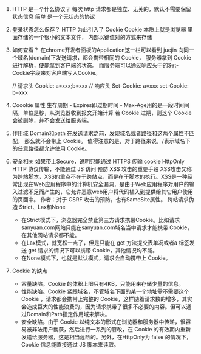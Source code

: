 1. HTTP 是一个什么协议？
    每次 http 请求都是独立、无关的，默认不需要保留状态信息 简单
    是一个无状态的协议
2. 登录状态怎么保存？
    HTTP 为此引入了 Cookie Cookie 本质上就是浏览器
    里面存储的一个很小的文本文件， 内部以键值对的方式来存储
3. 如何查看？  在chrome开发者面板的Application这一栏可以看到
    juejin
    向同一个域名(domain)下发送请求，都会携带相同的 Cookie，
    服务器拿到 Cookie 进行解析，便能拿到客户端的状态。
    而服务端可以通过响应头中的Set-Cookie字段来对客户端写入Cookie。

    // 请求头
    Cookie: a=xxx;b=xxx
    // 响应头
    Set-Cookie: a=xxx
    set-Cookie: b=xxx
4. Coookie 属性
    生存周期
        - Expires即过期时间
        - Max-Age用的是一段时间间隔，单位是秒，从浏览器收到报文开始计算
    若 Cookie 过期，则这个 Cookie 会被删除，并不会发送给服务端。

5. 作用域
     Domain和path
     在发送请求之前，发现域名或者路径和这两个属性不匹配，
     那么就不会带上 Cookie。
     值得注意的是，对于路径来说，/表示域名下的任意路径都允许使用 Cookie。
6. 安全相关
    如果带上Secure，说明只能通过 HTTPS 传输 cookie
    HttpOnly  HTTP 协议传输，不能通过 JS 访问 预防 XSS 攻击的重要手段
    XSS攻击又称为跨站脚本，XSS的重点不在于跨站点，而是在于脚本的执行。XSS是一种经常出现在Web应用程序中的计算机安全漏洞，是由于Web应用程序对用户的输入过滤不足而产生的，它允许恶意web用户将代码植入到提供给其它用户使用的页面中。 作者：对于 CSRF 攻击的预防，也有SameSite属性。
    跨站请求伪造 Strict、Lax和None
    - 在Strict模式下，浏览器完全禁止第三方请求携带Cookie。比如请求sanyuan.com网站只能在sanyuan.com域名当中请求才能携带 Cookie，在其他网站请求都不能。
    - 在Lax模式，就宽松一点了，但是只能在 get 方法提交表单况或者a 标签发送 get 请求的情况下可以携带 Cookie，其他情况均不能。
    - 在None模式下，也就是默认模式，请求会自动携带上 Cookie。

7. Cookie 的缺点
    - 容量缺陷。Cookie 的体积上限只有4KB，只能用来存储少量的信息。
    - 性能缺陷。Cookie 紧跟域名，不管域名下面的某一个地址需不需要这个 Cookie ，请求都会携带上完整的 Cookie，这样随着请求数的增多，其实会造成巨大的性能浪费的，因为请求携带了很多不必要的内容。但可以通过Domain和Path指定作用域来解决。
    - 安全缺陷。由于 Cookie 以纯文本的形式在浏览器和服务器中传递，很容易被非法用户截获，然后进行一系列的篡改，在 Cookie 的有效期内重新发送给服务器，这是相当危险的。另外，在HttpOnly为 false 的情况下，Cookie 信息能直接通过 JS 脚本来读取。